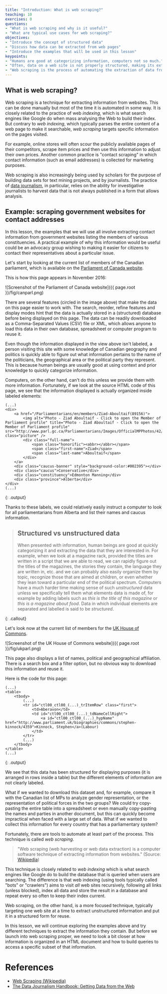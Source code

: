 ```yaml
---
title: "Introduction: What is web scraping?"
teaching: 10
exercises: 0
questions:
- "What is web scraping and why is it useful?"
- "What are typical use cases for web scraping?"
objectives:
- "Introduce the concept of structured data"
- "Discuss how data can be extracted from web pages"
- "Introduce the examples that will be used in this lesson"
keypoints:
- "Humans are good at categorizing information, computers not so much."
- "Often, data on a web site is not properly structured, making its extraction difficult."
- "Web scraping is the process of automating the extraction of data from web sites."
---
```


## What is web scraping?
Web scraping is a technique for extracting information from websites. This can be done manually
but most of the time it is automated in some way. It is closely related to the practice of
web _indexing_, which is what search engines like Google do when mass analysing the Web to build
their index. But contrary to _web indexing_, which typically parses the entire content of a web
page to make it searchable, _web scraping_ targets specific information on the pages visited.

For example, online stores will often scour the publicly available pages of their competitors,
scrape item prices and then use this information to adjust their own prices. Another common
practice is "contact scraping" in which contact information (such as email
addresses) is collected for marketing purposes.

Web scraping is also increasingly being used by scholars for the purpose of building data sets for
text mining projects, and by journalists. The practice of
[data journalism](https://en.wikipedia.org/wiki/Data_journalism), in particular, relies on the
ability for investigative journalists to harvest data that is not always published in a form
that allows analysis.

## Example: scraping government websites for contact addresses

In this lesson, the examples that we will use all involve extracting contact information
from government websites listing the members of various constituencies. A practical example
of why this information would be useful could be an advocacy group wishing to making it easier
for citizens to contact their representatives about a particular issue. 

Let's start by looking at the current list of members of the Canadian parliament, which is available
on the [Parliament of Canada website](http://www.parl.gc.ca/Parliamentarians/en/members).

This is how this page appears in November 2016:

![Screenshot of the Parliament of Canada website]({{ page.root }}/fig/canparl.png)

There are several features (circled in the image above) that make the data on this page easier to work with.
The search, reorder, refine features and display modes hint that the data is actually stored in a (structured)
database before being displayed on this page. The data can be readily downloaded as a Comma-Separated Values (CSV)
file or XML, which allows anyone to load this data in their own database, spreadsheet or computer program to
reuse it.

Even though the information displayed in the view above isn't labeled, a person visiting this site with some
knowledge of Canadian geography and politics is quickly able to figure out what information pertains to the 
name of the politicians, the geographical area or the political party they represent. This is because human
beings are usually good at using context and prior knowledge to quickly categorize information.

Computers, on the other hand, can't do this unless we provide them with more information.
Fortunately, if we look at the source HTML code of this page, we see that the information displayed is actually
organized inside labeled elements:

~~~
(...)
<div>
    <a href="/Parliamentarians/en/members/Ziad-Aboultaif(89156)"> 
        <img alt="Photo - Ziad Aboultaif - Click to open the Member of Parliament profile" title="Photo - Ziad Aboultaif - Click to open the Member of Parliament profile" src="http://www.parl.gc.ca/Parliamentarians/Images/OfficialMPPhotos/42/AboultaifZiad_CPC.jpg" class="picture" />
        <div class="full-name">
		    <span class="honorific"><abbr></abbr></span>
            <span class="first-name">Ziad</span>
            <span class="last-name">Aboultaif</span>
        </div>
    </a>
    <div class="caucus-banner" style="background-color:#002395"></div>
    <div class="caucus">Conservative</div>
    <div class="constituency">Edmonton Manning</div>
    <div class="province">Alberta</div>        
</div>
(...)
~~~
{: .output}

Thanks to these labels, we could relatively easily instruct a computer to look for all parliamentarians from
Alberta and list their names and caucus information.

> ## Structured vs unstructured data
>
> When presented with information, human beings are good at quickly categorizing it and extracting the data
> that they are interested in. For example, when we look at a magazine rack, provided the titles are written
> in a script that we are able to read, we can rapidly figure out the titles of the magazines, the stories they
> contain, the language they are written in, etc. and we can probably also easily organize them by topic, 
> recognize those that are aimed at children, or even whether they lean toward a particular end of the
> political spectrum. Computers have a much harder time making sense of such _unstructured_ data unless
> we specifically tell them what elements data is made of, for example by adding labels such as
> _this is the title of this magazine_ or _this is a magazine about food_. Data in which individual elements
> are separated and labelled is said to be _structured_.
>
{: .callout}

Let's look now at the current list of members for the [UK House of Commons](https://www.parliament.uk/mps-lords-and-offices/mps/). 

![Screenshot of the UK House of Commons website]({{ page.root }}/fig/ukparl.png)

This page also displays a list of names, political and geographical affiliation. There is a search box and
a filter option, but no obvious way to download this information and reuse it.

Here is the code for this page:

~~~
(...)
<table>
    <tbody>
        (...)
        <tr id="ctl00_ctl00_(...)_trItemRow" class="first">
            <td>Aberavon</td>
            <td id="ctl00_ctl00_(...)_tdNameCellRight">
                <a id="ctl00_ctl00_(...)_hypName" href="http://www.parliament.uk/biographies/commons/stephen-kinnock/4359">Kinnock, Stephen</a>(Labour)
            </td>
        </tr>
        (...)
    </tbody>
</table>
(...)
~~~
{: .output}

We see that this data has been structured for displaying purposes (it is arranged in rows inside
a table) but the different elements of information are not clearly labeled.

What if we wanted to download this dataset and, for example, compare it with the Canadian list of MPs
to analyze gender representation, or the representation of political forces in the two groups?
We could try copy-pasting the entire table into a spreadsheet or even manually
copy-pasting the names and parties in another document, but this can quickly become impractical when
faced with a large set of data. What if we wanted to collect this information for every country that
has a parliamentary system?

Fortunately, there are tools to automate at least part of the process. This technique is called
_web scraping_. 

>
> "Web scraping (web harvesting or web data extraction) is a computer software technique of 
> extracting information from websites."
> (Source: [Wikipedia](https://en.wikipedia.org/wiki/Web_scraping))
>

This technique is closely related to _web indexing_ which is what search engines like Google do
to build the database that is queried when users are searching. The difference is that web indexing
(using tools typically called "bots" or "crawlers") aims to visit _all_ web sites recursively,
following all links (unless blocked), index all data and store the result in a database and repeat
every so often to keep their index current.

Web scraping, on the other hand, is a more focused technique, typically targeting one web site at a
time to extract unstructured information and put it in a structured form for reuse.

In this lesson, we will continue exploring the examples above and try different techniques to extract
the information they contain. But before we launch into web scraping proper, we need to look
a bit closer at how information is organized in an HTML document and how to build queries to access
a specific subset of that information.

# References

* [Web Scraping (Wikipedia)](https://en.wikipedia.org/wiki/Web_scraping)
* [The Data Journalism Handbook: Getting Data from the Web](http://datajournalismhandbook.org/1.0/en/getting_data_3.html)

